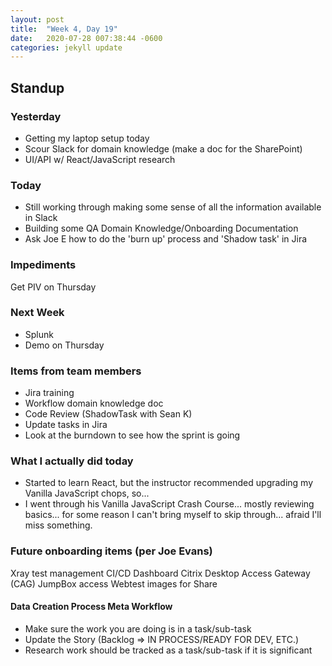 ```yaml
---
layout: post
title:  "Week 4, Day 19"
date:   2020-07-28 007:38:44 -0600
categories: jekyll update
---
```


## Standup

### Yesterday
* Getting my laptop setup today
* Scour Slack for domain knowledge (make a doc for the SharePoint)
* UI/API w/ React/JavaScript research


### Today
* Still working through making some sense of all the information available in Slack
* Building some QA Domain Knowledge/Onboarding Documentation
* Ask Joe E how to do the 'burn up' process and 'Shadow task' in Jira

### Impediments
Get PIV on Thursday

### Next Week
* Splunk
* Demo on Thursday

### Items from team members
* Jira training
* Workflow domain knowledge doc
* Code Review (ShadowTask with Sean K)
* Update tasks in Jira
* Look at the burndown to see how the sprint is going

### What I actually did today
* Started to learn React, but the instructor recommended upgrading my Vanilla JavaScript chops, so...
* I went through his Vanilla JavaScript Crash Course... mostly reviewing basics... for some reason I can't bring myself to skip through... afraid I'll miss something.

### Future onboarding items (per Joe Evans)
Xray test management
CI/CD Dashboard
Citrix Desktop Access Gateway (CAG)
JumpBox access
Webtest images for Share

#### Data Creation Process Meta Workflow
* Make sure the work you are doing is in a task/sub-task
* Update the Story (Backlog => IN PROCESS/READY FOR DEV, ETC.)
* Research work should be tracked as a task/sub-task if it is significant

